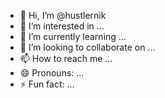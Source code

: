 - 👋 Hi, I’m @hustlernik
- 👀 I’m interested in ...
- 🌱 I’m currently learning ...
- 💞️ I’m looking to collaborate on ...
- 📫 How to reach me ...
- 😄 Pronouns: ...
- ⚡ Fun fact: ...

<!---
hustlernik/hustlernik is a ✨ special ✨ repository because its `README.md` (this file) appears on your GitHub profile.
You can click the Preview link to take a look at your changes.
--->
